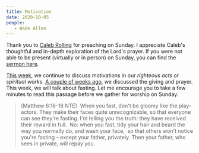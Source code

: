 ```yaml
---
title: Motivation
date: 2020-10-05
people: 
   - Wade Allen
---
```


Thank you to [Caleb Rolling](https://fbcmuncie.org/caleb-rolling/) for preaching on Sunday. I appreciate Caleb's thoughtful and in-depth exploration of the Lord's prayer. If you were not able to be present (virtually or in person) on Sunday, you can find the [sermon here](https://fbcmuncie.org/video/2020/10/04/the-lords-prayer/). 

[This week](https://fbcmuncie.org/worship/2020-10-11-fasting-101/), we continue to discuss motivations in our *righteous acts* or *spiritual works*. [A couple of weeks ago](https://fbcmuncie.org/video/2020/09/27/the-secret-place/), we discussed the giving and prayer. This week, we will talk about fasting. Let me encourage you to take a few minutes to read this passage before we gather for worship on Sunday.

> (Matthew 6:16-18 NTE)  When you fast, don't be gloomy like the play-actors. They make their faces quite unrecognizable, so that everyone can see they're fasting. I'm telling you the truth: they have received their reward in full.   No: when you fast, tidy your hair and beard the way you normally do, and wash your face,   so that others won't notice you're fasting – except your father, privately. Then your father, who sees in private, will repay you. 

